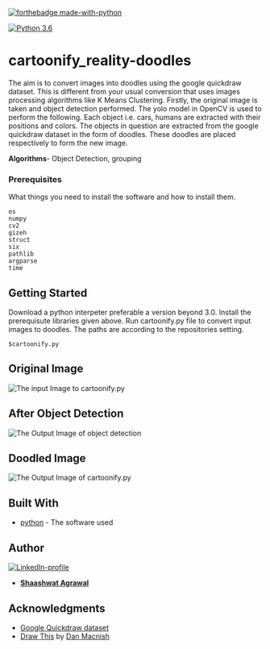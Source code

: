 [![forthebadge made-with-python](http://ForTheBadge.com/images/badges/made-with-python.svg)](https://www.python.org/)

[![Python 3.6](https://img.shields.io/badge/python-3.6-green.svg)](https://www.python.org/downloads/release/python-360/) 

# cartoonify_reality-doodles

The aim is to convert images into doodles using the google quickdraw dataset. This is different from your usual conversion that uses images processing algorithms like K Means Clustering. Firstly, the original image is taken and object detection performed. The yolo model in OpenCV is used to perform the following. Each object i.e. cars, humans are extracted with their positions and colors. The objects in question are extracted from the google quickdraw dataset in the form of doodles. These doodles are placed respectively to form the new image.

**Algorithms**- Object Detection, grouping

### Prerequisites

What things you need to install the software and how to install them.

```
os 
numpy 
cv2
gizeh
struct
six 
pathlib
argparse
time
```

## Getting Started

Download a python interpeter preferable a version beyond 3.0. Install the prerequisute libraries given above. Run cartoonify.py file to convert input images to doodles. The paths are according to the repositories setting. 

```        
$cartoonify.py
```
## Original Image
![The input Image to cartoonify.py](https://github.com/Shaashwat05/cartoonify_reality_doodles/blob/master/gallery/image1.png)

## After Object Detection
![The Output Image of object detection](https://github.com/Shaashwat05/cartoonify_reality_doodles/blob/master/gallery/object1.png)

## Doodled Image
![The Output Image of cartoonify.py]()

## Built With

* [python](https://www.python.org/) - The software used
## Author
[![LinkedIn-profile](https://img.shields.io/badge/LinkedIn-Profile-teal.svg)](https://www.linkedin.com/in/shaashwat-agrawal-1904a117a/)

* [**Shaashwat Agrawal**](https://github.com/Shaashwat05) 


## Acknowledgments

* [Google Quickdraw dataset](https://quickdraw.withgoogle.com/data)
*  [Draw This](https://danmacnish.com/drawthis/) by [Dan Macnish](https://danmacnish.com/)

<!--## Documentation--->

<!----The entire documentation and explanation of code as well as concepts can be found in this article: https://iot4beginners.com/cartoonize-reality-with-opencv-and-raspberry-pi/--->



